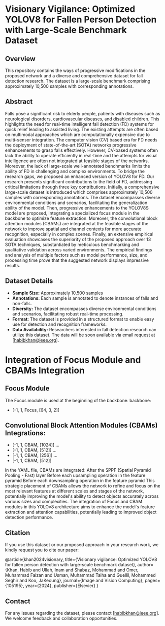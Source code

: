 # Visionary Vigilance: Optimized YOLOV8 for Fallen Person Detection with Large-Scale Benchmark Dataset
## Overview
This repository contains the ways of progressive modifications in the proposed network and a diverse and comprehensive dataset for fall detection research. The dataset is a large-scale benchmark comprising approximately 10,500 samples with corresponding annotations.
## Abstract
Falls pose a significant risk to elderly people, patients with diseases such as neurological disorders, cardiovascular diseases, and disabled children. This highlights the need for real-time intelligent fall detection (FD) systems for quick relief leading to assisted living. The existing attempts are often based on multimodal approaches which are computationally expensive due to multi-sensor integration. The computer vision (CV) based era for FD needs the deployment of state-of-the-art (SOTA) networks progressive enhancements to grasp falls effectively. However, CV-based systems often lack the ability to operate efficiently in real-time and the attempts for visual intelligence are often not integrated at feasible stages of the networks. Moreover, the lack of large-scale well-annotated benchmarks limits the ability of FD in challenging and complex environments. To bridge the research gaps, we proposed an enhanced version of YOLOV8 for FD. Our research presents significant contributions to the field of FD, addressing critical limitations through three key contributions. Initially, a comprehensive large-scale dataset is introduced which comprises approximately 10,500 samples with corresponding annotations. The dataset encompasses diverse environmental conditions and scenarios, facilitating the generalization ability of the model. Then, progressive enhancements to the YOLOV8S model are proposed, integrating a specialized focus module in the backbone to optimize feature extraction. Moreover, the convolutional block attention modules (CBAMs) are integrated at the feasible stages of the network to improve spatial and channel contexts for more accurate recognition, especially in complex scenes. Finally, an extensive empirical evaluation showcases the superiority of the proposed approach over 13 SOTA techniques, substantiated by meticulous benchmarking and qualitative validation across varied environments. The empirical findings and analysis of multiple factors such as model performance, size, and processing time prove that the suggested network displays impressive results. 

## Dataset Details
- **Sample Size:** Approximately 10,500 samples
- **Annotations:** Each sample is annotated to denote instances of falls and non-falls.
- **Diversity:** The dataset encompasses diverse environmental conditions and scenarios, facilitating robust real-time processing.
- **Format:** The dataset is provided in a structured format to enable easy use for detection and recognition frameworks.
- **Data Availability:** Researchers interested in fall detection research can utilize this dataset. The data will be soon available via email request at [habibkhan@ieee.org].
# Integration of Focus Module and CBAMs Integration
## Focus Module
The Focus module is used at the beginning of the backbone:
backbone:
  - [-1, 1, Focus, [64, 3, 2]]
## Convolutional Block Attention Modules (CBAMs) Integrations:

  - [-1, 1, CBAM, [1024]]
  ...
  - [-1, 1, CBAM, [512]]
  ...
  - [-1, 1, CBAM, [256]]
  ...
  - [-1, 1, CBAM, [512]]

In the YAML file, CBAMs are integrated:
After the SPPF (Spatial Pyramid Pooling - Fast) layer
Before each upsampling operation in the feature pyramid
Before each downsampling operation in the feature pyramid
This strategic placement of CBAMs allows the network to refine and focus on the most relevant features at different scales and stages of the network, potentially improving the model's ability to detect objects accurately across various sizes and complexities.
The integration of Focus and CBAM modules in this YOLOv8 architecture aims to enhance the model's feature extraction and attention capabilities, potentially leading to improved object detection performance.

## Citation
If you use this dataset or our proposed approach in your research work, we kindly request you to cite our paper:

@article{khan2024visionary,
  title={Visionary vigilance: Optimized YOLOV8 for fallen person detection with large-scale benchmark dataset},
  author={Khan, Habib and Ullah, Inam and Shabaz, Mohammad and Omer, Muhammad Faizan and Usman, Muhammad Talha and Guellil, Mohammed Seghir and Koo, JaKeoung},
  journal={Image and Vision Computing},
  pages={105195},
  year={2024},
  publisher={Elsevier}
}

## Contact
For any issues regarding the dataset, please contact [habibkhan@ieee.org]. We welcome feedback and collaboration opportunities.
